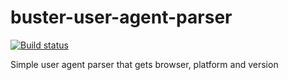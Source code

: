 # buster-user-agent-parser

[![Build status](https://secure.travis-ci.org/busterjs/buster-user-agent-parser.png?branch=master)](http://travis-ci.org/busterjs/buster-user-agent-parser/)

Simple user agent parser that gets browser, platform and version
